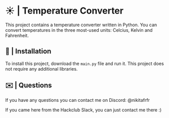 # ☀️ | Temperature Converter

This project contains a temperature converter written in Python. You can convert temperatures in the three most-used units: Celcius, Kelvin and Fahrenheit.

## 💾 | Installation

To install this project, download the `main.py` file and run it. This project does not require any additional libraries.

## ✉️ | Questions

If you have any questions you can contact me on Discord: @nikitafrfr

If you came here from the Hackclub Slack, you can just contact me there :)